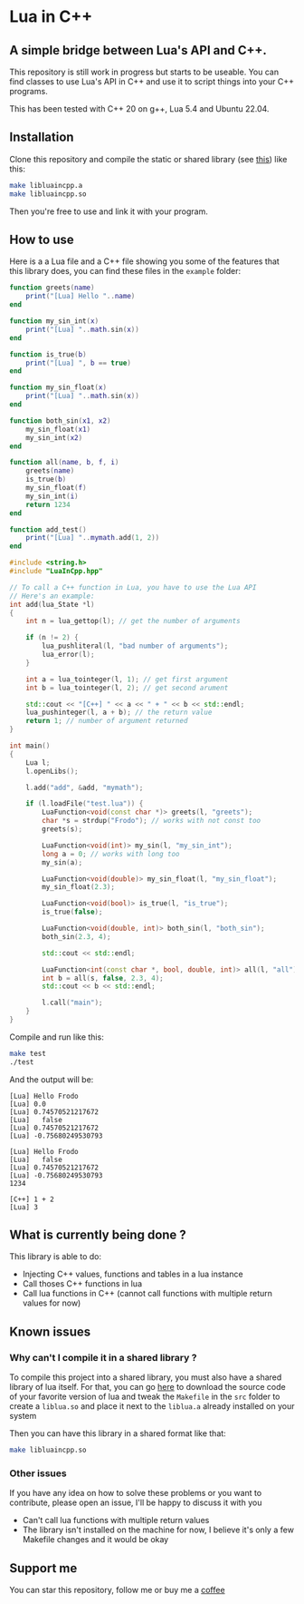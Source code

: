 # Lua in C++

## A simple bridge between Lua's API and C++.

This repository is still work in progress but starts to be useable. You can find classes to use Lua's API in C++ and use it to script things into your C++ programs.

This has been tested with C++ 20 on g++, Lua 5.4 and Ubuntu 22.04.

## Installation

Clone this repository and compile the static or shared library (see [this](#known-issues)) like this:

```sh
make libluaincpp.a
make libluaincpp.so
```

Then you're free to use and link it with your program.

## How to use

Here is a a Lua file and a C++ file showing you some of the features that this library does, you can find these files in the `example` folder:

```lua
function greets(name)
    print("[Lua] Hello "..name)
end

function my_sin_int(x)
    print("[Lua] "..math.sin(x))
end

function is_true(b)
    print("[Lua] ", b == true)
end

function my_sin_float(x)
    print("[Lua] "..math.sin(x))
end

function both_sin(x1, x2)
    my_sin_float(x1)
    my_sin_int(x2)
end

function all(name, b, f, i)
    greets(name)
    is_true(b)
    my_sin_float(f)
    my_sin_int(i)
    return 1234
end

function add_test()
    print("[Lua] "..mymath.add(1, 2))
end

```

```cpp
#include <string.h>
#include "LuaInCpp.hpp"

// To call a C++ function in Lua, you have to use the Lua API
// Here's an example:
int add(lua_State *l)
{
    int n = lua_gettop(l); // get the number of arguments

    if (n != 2) {
        lua_pushliteral(l, "bad number of arguments");
        lua_error(l);
    }

    int a = lua_tointeger(l, 1); // get first argument
    int b = lua_tointeger(l, 2); // get second arument

    std::cout << "[C++] " << a << " + " << b << std::endl;
    lua_pushinteger(l, a + b); // the return value
    return 1; // number of argument returned
}

int main()
{
    Lua l;
    l.openLibs();

    l.add("add", &add, "mymath");

    if (l.loadFile("test.lua")) {
        LuaFunction<void(const char *)> greets(l, "greets");
        char *s = strdup("Frodo"); // works with not const too
        greets(s);

        LuaFunction<void(int)> my_sin(l, "my_sin_int");
        long a = 0; // works with long too
        my_sin(a);

        LuaFunction<void(double)> my_sin_float(l, "my_sin_float");
        my_sin_float(2.3);

        LuaFunction<void(bool)> is_true(l, "is_true");
        is_true(false);

        LuaFunction<void(double, int)> both_sin(l, "both_sin");
        both_sin(2.3, 4);

        std::cout << std::endl;

        LuaFunction<int(const char *, bool, double, int)> all(l, "all");
        int b = all(s, false, 2.3, 4);
        std::cout << b << std::endl;

        l.call("main");
    }
}
```

Compile and run like this:
```sh
make test
./test
```

And the output will be:
```
[Lua] Hello Frodo
[Lua] 0.0
[Lua] 0.74570521217672
[Lua] 	false
[Lua] 0.74570521217672
[Lua] -0.75680249530793

[Lua] Hello Frodo
[Lua] 	false
[Lua] 0.74570521217672
[Lua] -0.75680249530793
1234

[C++] 1 + 2
[Lua] 3
```

## What is currently being done ?

This library is able to do:

* Injecting C++ values, functions and tables in a lua instance
* Call thoses C++ functions in lua
* Call lua functions in C++ (cannot call functions with multiple return values for now)

## Known issues

### Why can't I compile it in a shared library ?

To compile this project into a shared library, you must also have a shared library of lua itself. For that, you can go [here](https://www.lua.org/ftp/) to download the source code of your favorite version of lua and tweak the `Makefile` in the `src` folder to create a `liblua.so` and place it next to the `liblua.a` already installed on your system

Then you can have this library in a shared format like that:
```sh
make libluaincpp.so
```

### Other issues

If you have any idea on how to solve these problems or you want to contribute, please open an issue, I'll be happy to discuss it with you

- Can't call lua functions with multiple return values
- The library isn't installed on the machine for now, I believe it's only a few Makefile changes and it would be okay

## Support me

You can star this repository, follow me or buy me a [coffee](https://ko-fi.com/pl0xxxy)
